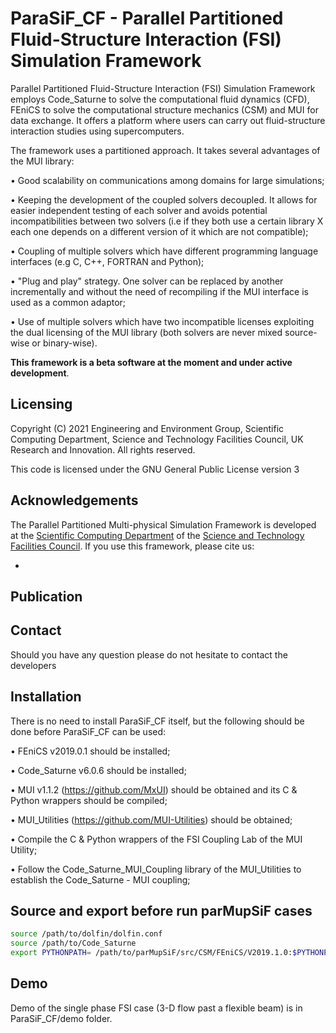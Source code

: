 # ParaSiF_CF - Parallel Partitioned Fluid-Structure Interaction (FSI) Simulation Framework

Parallel Partitioned Fluid-Structure Interaction (FSI) Simulation Framework employs Code_Saturne to solve the computational fluid dynamics (CFD), FEniCS to solve the computational structure mechanics (CSM) and MUI for data exchange. It offers a platform where users can carry out fluid-structure interaction studies using supercomputers.

The framework uses a partitioned approach. It takes several advantages of the MUI library:

• Good scalability on communications among domains for large simulations;

• Keeping the development of the coupled solvers decoupled. It allows for easier independent testing of each solver and avoids potential incompatibilities between two solvers (i.e if they both use a certain library X each one depends on a different version of it which are not compatible);

• Coupling of multiple solvers which have different programming language interfaces (e.g C, C++, FORTRAN and Python);

• "Plug and play" strategy. One solver can be replaced by another incrementally and without the need of recompiling if the MUI interface is used as a common adaptor;

• Use of multiple solvers which have two incompatible licenses exploiting the dual licensing of the MUI library (both solvers are never mixed source-wise or binary-wise).

**This framework is a beta software at the moment and under active development**.

## Licensing

Copyright (C) 2021 Engineering and Environment Group, Scientific Computing Department, Science and Technology Facilities Council, UK Research and Innovation. All rights reserved.

This code is licensed under the GNU General Public License version 3

## Acknowledgements
The Parallel Partitioned Multi-physical Simulation Framework is developed at the [Scientific Computing Department](https://www.scd.stfc.ac.uk/) of the [Science and Technology Facilities Council](https://stfc.ukri.org/). If you use this framework, please cite us:

*

## Publication


## Contact

Should you have any question please do not hesitate to contact the developers

## Installation

There is no need to install ParaSiF_CF itself, but the following should be done before ParaSiF_CF can be used:

• FEniCS v2019.0.1 should be installed;

• Code_Saturne v6.0.6 should be installed;

• MUI v1.1.2 (https://github.com/MxUI) should be obtained and its C & Python wrappers should be compiled;

• MUI_Utilities (https://github.com/MUI-Utilities) should be obtained;

• Compile the C & Python wrappers of the FSI Coupling Lab of the MUI Utility;

• Follow the Code_Saturne_MUI_Coupling library of the MUI_Utilities to establish the Code_Saturne - MUI coupling;

## Source and export before run parMupSiF cases

```bash
source /path/to/dolfin/dolfin.conf
source /path/to/Code_Saturne
export PYTHONPATH= /path/to/parMupSiF/src/CSM/FEniCS/V2019.1.0:$PYTHONPATH
```

## Demo

Demo of the single phase FSI case (3-D flow past a flexible beam) is in ParaSiF_CF/demo folder.
